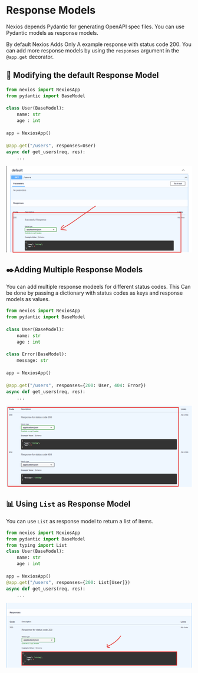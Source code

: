 # Response Models

Nexios depends Pydantic for generating OpenAPI spec files. You can use Pydantic models as response models.

By default Nexios Adds Only A  example response with status code 200. You can add more response models by using the `responses` argument in the `@app.get` decorator.

## 🎨 Modifying the default Response Model

```python
from nexios import NexiosApp
from pydantic import BaseModel

class User(BaseModel):
    name: str
    age : int

app = NexiosApp()

@app.get("/users", responses=User)
async def get_users(req, res):
    ...
```

<img src="./response.png">

##  ✒️Adding Multiple Response Models

You can add multiple response modeels for different status codes.
This Can be done by passing a dictionary with status codes as keys and response models as values.
```python
from nexios import NexiosApp
from pydantic import BaseModel

class User(BaseModel):
    name: str
    age : int

class Error(BaseModel):
    message: str

app = NexiosApp()

@app.get("/users", responses={200: User, 404: Error})
async def get_users(req, res):
    ...
```
<img src="./multi-response.png">

## 📊 Using `List` as Response Model

You can use `List` as response model to return a list of items.

```python
from nexios import NexiosApp
from pydantic import BaseModel
from typing import List
class User(BaseModel):
    name: str
    age : int

app = NexiosApp()
@app.get("/users", responses={200: List[User]})
async def get_users(req, res):
    ...
``` 

<img src="./response-list.png">